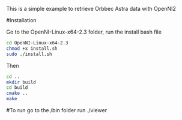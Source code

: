 This is a simple example to retrieve Orbbec Astra data with OpenNI2 

#Installation

Go to the OpenNI-Linux-x64-2.3 folder, run the install bash file

```bash
cd OpenNI-Linux-x64-2.3
chmod +x install.sh
sudo ./install.sh
```

Then 

```bash
cd ..
mkdir build
cd build
cmake ..
make
```

#To run 
go to the /bin folder
run ./viewer

